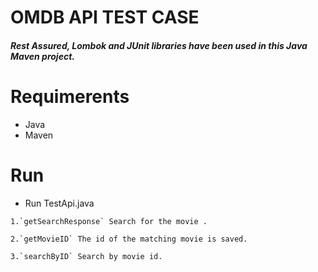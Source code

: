 # **OMDB API TEST CASE**

##### _Rest Assured, Lombok and JUnit libraries have been used in this Java Maven project._
# Requimerents
+ Java
+ Maven
# Run
+ Run TestApi.java

~~~~
1.`getSearchResponse` Search for the movie .

2.`getMovieID` The id of the matching movie is saved.

3.`searchByID` Search by movie id.
~~~~